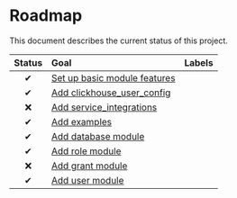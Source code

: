 # Roadmap

This document describes the current status of this project.


| Status | Goal | Labels | 
| :---: | :--- | --- | 
| ✔ | [Set up basic module features]() || 
| ✔ | [Add clickhouse_user_config]() ||
| ❌ | [Add service_integrations]() ||
| ✔ | [Add examples]() ||
| ✔ | [Add database module]() ||
| ✔ | [Add role module]() ||
| ❌ | [Add grant module]() ||
| ✔ | [Add user module]() ||
